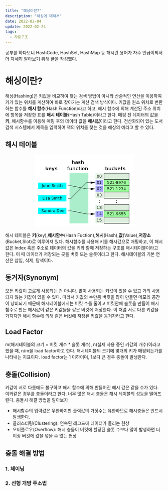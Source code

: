 ```yaml
---
title: "해싱이란?"
description: "해싱에 대해서"
date: 2022-02-04
update: 2022-02-24
tags:
  - 자료구조
---
```


공부를 하다보니 HashCode, HashSet, HashMap 등 해시란 용어가 자주 언급이되서 더 자세히 알아보기 위해 글을 작성했다.

# 해싱이란?

해싱(Hashing)은 키값을 비교하여 찾는 검색 방법이 아니라 산술적인 연산을 이용하여 키가 있는 위치를 계산하여 바로 찾아가는 계산 검색 방식이다.
키값을 원소 위치로 변환하는 함수를 **해시 함수**(Hash Function)라고 하고, 해시 함수에 의해 계산된 주소 위치에 항목을 저장한 표를 **해시 테이블**(Hash Table)이라고 한다.
매핑 전 데이터의 값을 **키**, 해시함수를 이용해 매핑 후의 데이터 값을 **해시값**이라고 한다.
전산화되어 있는 도서 검색 시스템에서 제목을 입력하여 책의 위치를 찾는 것을 해싱의 예라고 할 수 있다.

## 해시 테이블

<p align="center">
    <img src="hashtable.png">
</p>

해시 테이블은 **키**(key),**해시함수**(Hash Fuction),**해시**(Hash),**값**(Value),**저장소**(Bucket,Slot)로 이루어져 있다. 해시함수를 사용해 키를 해시값으로 매핑하고, 이 해시값은 Index 혹은 주소로 데이터의 값을 키와 함께 저장하는 구조를 해시테이블이라고 한다. 이 때 데이터가 저장되는 곳을 버킷 또는 슬롯이라고 한다. 해시테이블의 기본 연산은 삽입, 삭제, 탐색이다.

## 동거자(Synonym)

모든 키값이 고르게 사용되는 건 아니다. 많이 사용되는 키값이 있을 수 있고 거의 사용되지 않는 키값이 있을 수 있다. 따라서 키값의 수만큼 버킷을 많이 만들면 메모리 공간이 낭비되기 때문에 해시테이블에서는 버킷 수를 줄이고 버킷안에 슬롯을 만들어 해시 함수로 만든 해시값이 같은 키값들을 같은 버킷에 저장한다. 이 처럼 서로 다른 키값을 가지지만 해시 함수에 의해 같은 버킷에 저장된 키값을 동거자라고 한다.

## Load Factor

m(해시테이블의 크기 = 버킷 개수 \* 슬롯 개수), n(실제 사용 중인 키값의 개수)이라고 했을 때, n/m을 load factor하고 한다. 해시테이블의 크기에 몇개의 키가 매핑되는가를 나타내는 지표이다. load factor는 1 이하이며, 1보다 큰 경우 충돌이 발생한다.

## 충돌(Collision)

키값이 서로 다름에도 불구하고 해시 함수에 의해 만들어진 해시 값은 같을 수가 있다. 이와같은 경우를 충돌이라고 한다. 너무 많은 해시 충돌은 해시 테이블의 성능을 떨어뜨린다. 충돌시 해결 방법을 알아보자

- 해시함수의 입력값은 무한하지만 출력값의 가짓수는 유한하므로 해시충돌은 반드시 발생한다.
- 클러스터링(Clustering): 연속된 레코드에 데이터가 몰리는 현상
- 오버플로우(Overflow): 해시 충돌이 버킷에 할당된 슬롯 수보다 많이 발생하면 더이상 버킷에 값을 넣을 수 없는 현상

## 충돌 해결 방법

### 1. 체이닝

### 2. 선형 개방 주소법
